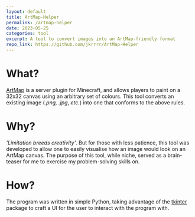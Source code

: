 ```yaml
---
layout: default
title: ArtMap-Helper
permalink: /artmap-helper
date: 2023-05-25
categories: tool
excerpt: A tool to convert images into an ArtMap-friendly format
repo_link: https://github.com/jkrrrr/ArtMap-Helper
---
```


# What?
[ArtMap](https://gitlab.com/BlockStack/ArtMap) is a server plugin for Minecraft, and allows players to paint on a 32x32 canvas using an arbitrary set of colours. This tool converts an existing image (*.png, .jpg*, *etc.*) into one that conforms to the above rules.

# Why?
*'Limitation breeds creativity'*. But for those with less patience, this tool was developed to allow one to easily visualise how an image would look on an ArtMap canvas. The purpose of this tool, while niche, served as a brain-teaser for me to exercise my problem-solving skills on.

# How?
The program was written in simple Python, taking advantage of the [tkinter](https://docs.python.org/3/library/tkinter.html) package to craft a UI for the user to interact with the program with.
